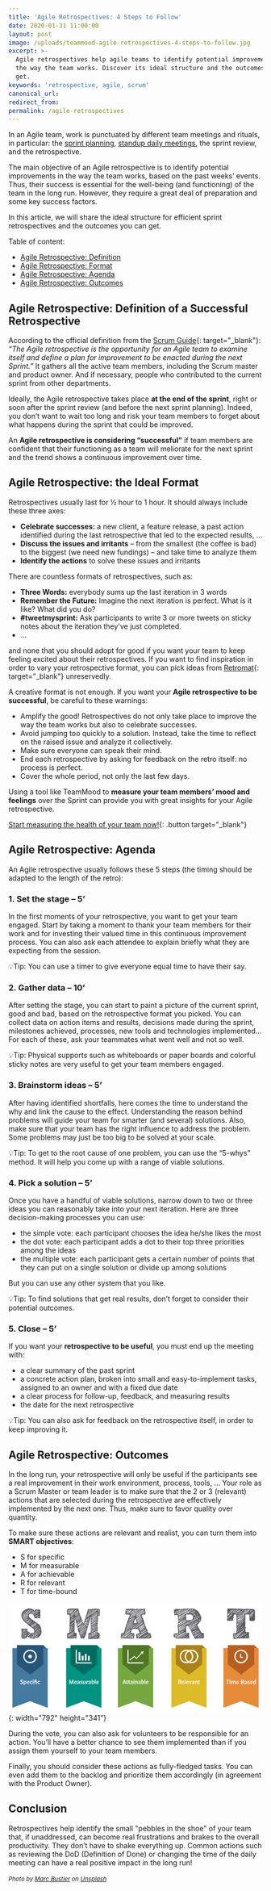 ```yaml
---
title: 'Agile Retrospectives: 4 Steps to Follow'
date: 2020-01-31 11:00:00
layout: post
image: /uploads/teammood-agile-retrospectives-4-steps-to-follow.jpg
excerpt: >-
  Agile retrospectives help agile teams to identify potential improvements in
  the way the team works. Discover its ideal structure and the outcomes you can
  get.
keywords: 'retrospective, agile, scrum'
canonical_url:
redirect_from:
permalink: /agile-retrospectives
---
```


In an Agile team, work is punctuated by different team meetings and rituals, in particular: the [sprint planning](https://blog.teammood.com/2018/04/18/best-practices-to-run-effective-daily-standup-meetings.html), [standup daily meetings](https://blog.teammood.com/2018/04/18/best-practices-to-run-effective-daily-standup-meetings.html), the sprint review, and the retrospective.&nbsp;

The main objective of an Agile retrospective is to identify potential improvements in the way the team works, based on the past weeks’ events. Thus, their success is essential for the well-being (and functioning) of the team in the long run. However, they require a great deal of preparation and some key success factors.

In this article, we will share the ideal structure for efficient sprint retrospectives and the outcomes you can get.&nbsp;

Table of content:

* [Agile Retrospective: Definition](#agile-retrospective-definition)
* [Agile Retrospective: Format](#agile-retrospective-format)
* [Agile Retrospective: Agenda](#agile-retrospective-agenda)
* [Agile Retrospective: Outcomes](#agile-retrospective-outcomes)

## Agile Retrospective: Definition of a Successful Retrospective

According to the official definition from the [Scrum Guide](https://www.scrumguides.org/scrum-guide.html#events-retro){: target="_blank"}\: *“The Agile retrospective is the opportunity for an Agile team to examine itself and define a plan for improvement to be enacted during the next Sprint.”* It gathers all the active team members, including the Scrum master and product owner. And if necessary, people who contributed to the current sprint from other departments.

Ideally, the Agile retrospective takes place **at the end of the sprint**, right or soon after the sprint review (and before the next sprint planning). Indeed, you don’t want to wait too long and risk your team members to forget about what happens during the sprint that could be improved.

An **Agile retrospective is considering “successful”** if team members are confident that their functioning as a team will meliorate for the next sprint and the trend shows a continuous improvement over time.&nbsp;

## Agile Retrospective: the Ideal Format

Retrospectives usually last for ½ hour to 1 hour. It should always include these three axes:

* **Celebrate successes:** a new client, a feature release, a past action identified during the last retrospective that led to the expected results, …
* **Discuss the issues and irritants** – from the smallest (the coffee is bad) to the biggest (we need new fundings) – and take time to analyze them
* **Identify the actions** to solve these issues and irritants&nbsp;

There are countless formats of retrospectives, such as:

* **Three Words:** everybody sums up the last iteration in 3 words
* **Remember the Future:** Imagine the next iteration is perfect. What is it like? What did you do?
* **\#tweetmysprint:** Ask participants to write 3 or more tweets on sticky notes about the iteration they've just completed.
* …

and none that you should adopt for good if you want your team to keep feeling excited about their retrospectives. If you want to find inspiration in order to vary your retrospective format, you can pick ideas from [Retromat](https://retromat.org/){: target="_blank"} unreservedly.

A creative format is not enough. If you want your **Agile retrospective to be successful**, be careful to these warnings:&nbsp;

* Amplify the good\! Retrospectives do not only take place to improve the way the team works but also to celebrate successes.
* Avoid jumping too quickly to a solution. Instead, take the time to reflect on the raised issue and analyze it collectively.
* Make sure everyone can speak their mind.
* End each retrospective by asking for feedback on the retro itself: no process is perfect.
* Cover the whole period, not only the last few days.&nbsp;

Using a tool like TeamMood to **measure your team members’ mood and feelings** over the Sprint can provide you with great insights for your Agile retrospective.&nbsp;

[Start measuring the health of your team now\!](https://www.teammood.com/en/){: .button target="_blank"}

## Agile Retrospective: Agenda

An Agile retrospective usually follows these 5 steps (the timing should be adapted to the length of the retro):

### 1\. Set the stage – 5’

In the first moments of your retrospective, you want to get your team engaged. Start by taking a moment to thank your team members for their work and for investing their valued time in this continuous improvement process. You can also ask each attendee to explain briefly what they are expecting from the session.&nbsp;

💡Tip: You can use a timer to give everyone equal time to have their say.

### 2\. Gather data – 10’

After setting the stage, you can start to paint a picture of the current sprint, good and bad, based on the retrospective format you picked. You can collect data on action items and results, decisions made during the sprint, milestones achieved, processes, new tools and technologies implemented… For each of these, ask your teammates what went well and not so well.

💡Tip: Physical supports such as whiteboards or paper boards and colorful sticky notes are very useful to get your team members engaged.&nbsp;

### 3\. Brainstorm ideas – 5’

After having identified shortfalls, here comes the time to understand the why and link the cause to the effect. Understanding the reason behind problems will guide your team for smarter (and several) solutions. Also, make sure that your team has the right influence to address the problem. Some problems may just be too big to be solved at your scale.

💡Tip: To get to the root cause of one problem, you can use the “5-whys” method. It will help you come up with a range of viable solutions.

### 4\. Pick a solution – 5’

Once you have a handful of viable solutions, narrow down to two or three ideas you can reasonably take into your next iteration. Here are three decision-making processes you can use:

* the simple vote: each participant chooses the idea he/she likes the most
* the dot vote: each participant adds a dot to their top three priorities among the ideas
* the multiple vote: each participant gets a certain number of points that they can put on a single solution or divide up among solutions

But you can use any other system that you like.&nbsp;

💡Tip: To find solutions that get real results, don’t forget to consider their potential outcomes.

### 5\. Close – 5’

If you want your **retrospective to be useful**, you must end up the meeting with:

* a clear summary of the past sprint
* a concrete action plan, broken into small and easy-to-implement tasks, assigned to an owner and with a fixed due date
* a clear process for follow-up, feedback, and measuring results
* the date for the next retrospective

💡Tip: You can also ask for feedback on the retrospective itself, in order to keep improving it.&nbsp;

## Agile Retrospective: Outcomes

In the long run, your retrospective will only be useful if the participants see a real improvement in their work environment, process, tools, … Your role as a Scrum Master or team leader is to make sure that the 2 or 3 (relevant) actions that are selected during the retrospective are effectively implemented by the next one. Thus, make sure to favor quality over quantity.&nbsp;

To make sure these actions are relevant and realist, you can turn them into **SMART objectives**\:

* S for specific
* M for measurable
* A for achievable&nbsp;
* R for relevant
* T for time-bound

![SMART goals for a successful retrospective action plan](/uploads/smart-goals-retrospectives-teammood.png){: width="792" height="341"}

During the vote, you can also ask for volunteers to be responsible for an action. You’ll have a better chance to see them implemented than if you assign them yourself to your team members.&nbsp;

Finally, you should consider these actions as fully-fledged tasks. You can even add them to the backlog and prioritize them accordingly (in agreement with the Product Owner).&nbsp;

## Conclusion

Retrospectives help identify the small "pebbles in the shoe" of your team that, if unaddressed, can become real frustrations and brakes to the overall productivity. They don’t have to shake everything up. Common actions such as reviewing the DoD (Definition of Done) or changing the time of the daily meeting can have a real positive impact in the long run\!

<small><em>Photo by <a target="_blank" href="https://unsplash.com/@marcbustier?utm_source=unsplash&amp;utm_medium=referral&amp;utm_content=creditCopyText">Marc Bustier</a> on <a target="_blank" href="https://unsplash.com/s/photos/steps-sand?utm_source=unsplash&amp;utm_medium=referral&amp;utm_content=creditCopyText">Unsplash</a></em></small>